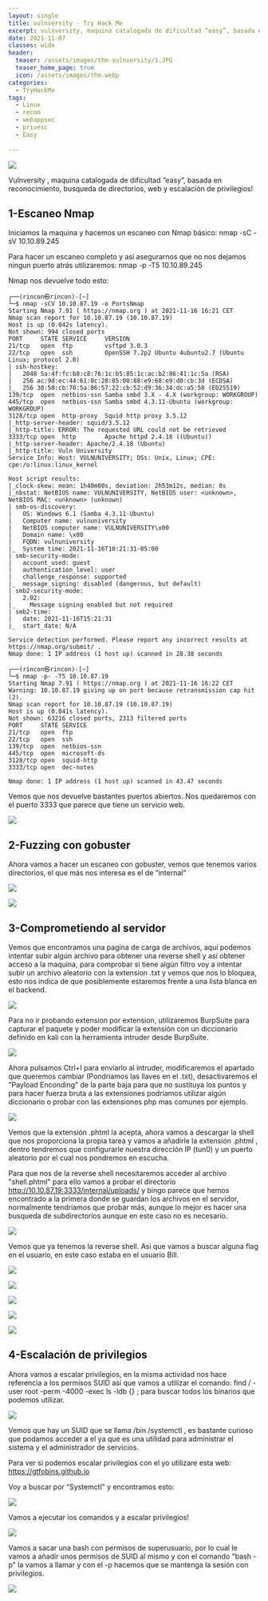 ```yaml
---
layout: single
title: vulnversity - Try Hack Me
excerpt: vulnversity, maquina catalogada de dificultad “easy”, basada en reconocimiento, busqueda de directorios, web y escalación de privilegios!
date: 2021-11-07
classes: wide
header:
  teaser: /assets/images/thm-vulnversity/1.JPG
  teaser_home_page: true
  icon: /assets/images/thm.webp
categories:
  - TryHackMe
tags:  
  - Linux
  - recon
  - webappsec
  - privesc
  - Easy
  
---
```


![](/assets/images/thm-vulnversity/1.JPG)

Vulnversity , maquina catalogada de dificultad “easy”, basada en reconocimiento, busqueda de directorios, web y escalación de privilegios!

## 1-Escaneo Nmap

Iniciamos la maquina y hacemos un escaneo con Nmap básico: nmap -sC -sV 10.10.89.245

Para hacer un escaneo completo y así asegurarnos que no nos dejamos ningun puerto atrás utilizaremos: nmap -p -T5 10.10.89.245

Nmap nos devuelve todo esto:

```
┌──(rincon㉿rincon)-[~]
└─$ nmap -sCV 10.10.87.19 -o PortsNmap
Starting Nmap 7.91 ( https://nmap.org ) at 2021-11-16 16:21 CET
Nmap scan report for 10.10.87.19 (10.10.87.19)
Host is up (0.042s latency).
Not shown: 994 closed ports
PORT     STATE SERVICE     VERSION
21/tcp   open  ftp         vsftpd 3.0.3
22/tcp   open  ssh         OpenSSH 7.2p2 Ubuntu 4ubuntu2.7 (Ubuntu Linux; protocol 2.0)
| ssh-hostkey: 
|   2048 5a:4f:fc:b8:c8:76:1c:b5:85:1c:ac:b2:86:41:1c:5a (RSA)
|   256 ac:9d:ec:44:61:0c:28:85:00:88:e9:68:e9:d0:cb:3d (ECDSA)
|_  256 30:50:cb:70:5a:86:57:22:cb:52:d9:36:34:dc:a5:58 (ED25519)
139/tcp  open  netbios-ssn Samba smbd 3.X - 4.X (workgroup: WORKGROUP)
445/tcp  open  netbios-ssn Samba smbd 4.3.11-Ubuntu (workgroup: WORKGROUP)
3128/tcp open  http-proxy  Squid http proxy 3.5.12
|_http-server-header: squid/3.5.12
|_http-title: ERROR: The requested URL could not be retrieved
3333/tcp open  http        Apache httpd 2.4.18 ((Ubuntu))
|_http-server-header: Apache/2.4.18 (Ubuntu)
|_http-title: Vuln University
Service Info: Host: VULNUNIVERSITY; OSs: Unix, Linux; CPE: cpe:/o:linux:linux_kernel

Host script results:
|_clock-skew: mean: 1h40m00s, deviation: 2h53m12s, median: 0s
|_nbstat: NetBIOS name: VULNUNIVERSITY, NetBIOS user: <unknown>, NetBIOS MAC: <unknown> (unknown)
| smb-os-discovery: 
|   OS: Windows 6.1 (Samba 4.3.11-Ubuntu)
|   Computer name: vulnuniversity
|   NetBIOS computer name: VULNUNIVERSITY\x00
|   Domain name: \x00
|   FQDN: vulnuniversity
|_  System time: 2021-11-16T10:21:31-05:00
| smb-security-mode: 
|   account_used: guest
|   authentication_level: user
|   challenge_response: supported
|_  message_signing: disabled (dangerous, but default)
| smb2-security-mode: 
|   2.02: 
|_    Message signing enabled but not required
| smb2-time: 
|   date: 2021-11-16T15:21:31
|_  start_date: N/A

Service detection performed. Please report any incorrect results at https://nmap.org/submit/ .
Nmap done: 1 IP address (1 host up) scanned in 28.38 seconds
```

```
┌──(rincon㉿rincon)-[~]
└─$ nmap -p- -T5 10.10.87.19                  
Starting Nmap 7.91 ( https://nmap.org ) at 2021-11-16 16:22 CET
Warning: 10.10.87.19 giving up on port because retransmission cap hit (2).
Nmap scan report for 10.10.87.19 (10.10.87.19)
Host is up (0.041s latency).
Not shown: 63216 closed ports, 2313 filtered ports
PORT     STATE SERVICE
21/tcp   open  ftp
22/tcp   open  ssh
139/tcp  open  netbios-ssn
445/tcp  open  microsoft-ds
3128/tcp open  squid-http
3333/tcp open  dec-notes

Nmap done: 1 IP address (1 host up) scanned in 43.47 seconds
```

Vemos que nos devuelve bastantes puertos abiertos. Nos quedaremos con el puerto 3333 que parece que tiene un servicio web.

![](/assets/images/thm-vulnversity/2.JPG)

## 2-Fuzzing con gobuster 

Ahora vamos a hacer un escaneo con gobuster, vemos que tenemos varios directorios, el que más nos interesa es el de “internal”

![](/assets/images/thm-vulnversity/3.JPG)

![](/assets/images/thm-vulnversity/4.JPG)

## 3-Comprometiendo al servidor

Vemos que encontramos una pagina de carga de archivos, aquí podemos intentar subir algún archivo para obtener una reverse shell y así obtener acceso a la maquina, para comprobar si tiene algún filtro voy a intentar subir un archivo aleatorio con la extension .txt y vemos que nos lo bloquea, esto nos indica de que posiblemente estaremos frente a una lista blanca en el backend.

![](/assets/images/thm-vulnversity/5.JPG)

Para no ir probando extension por extension, utilizaremos BurpSuite para capturar el paquete y poder modificar la extensión con un diccionario definido en kali con la herramienta intruder desde BurpSuite.

![](/assets/images/thm-vulnversity/6.JPG)

Ahora pulsamos Ctrl+I para enviarlo al intruder, modificaremos el apartado que queremos cambiar (Pondriamos las llaves en el .txt), desactivaremos el "Payload Enconding" de la parte baja para que no sustituya los puntos y para hacer fuerza bruta a las extensiones podríamos utilizar algún diccionario o probar con las extensiones php mas comunes por ejemplo.

![](/assets/images/thm-vulnversity/7.JPG)

Vemos que la extensión .phtml la acepta, ahora vamos a descargar la shell que nos proporciona la propia tarea y vamos a añadirle la extensión .phtml , dentro tendremos que configurarle nuestra dirección IP (tun0) y un puerto aleatorio por el cual nos pondremos en escucha.

Para que nos de la reverse shell necesitaremos acceder al archivo "shell.phtml" para ello vamos a probar el directorio http://10.10.87.19:3333/internal/uploads/ y bingo parece que hemos encontrado a la primera donde se guardan los archivos en el servidor, normalmente tendriamos que probar más, aunque lo mejor es hacer una busqueda de subdirectorios aunque en este caso no es necesario.

![](/assets/images/thm-vulnversity/8.JPG)

Vemos que ya tenemos la reverse shell. Asi que vamos a buscar alguna flag en el usuario, en este caso estaba en el usuario Bill.

![](/assets/images/thm-vulnversity/9.JPG)

![](/assets/images/thm-vulnversity/10.JPG)

![](/assets/images/thm-vulnversity/11.JPG)

![](/assets/images/thm-vulnversity/12.JPG)

![](/assets/images/thm-vulnversity/13.JPG)

## 4-Escalación de privilegios

Ahora vamos a escalar privilegios, en la misma actividad nos hace referencia a los permisos SUID así que vamos a utilizar el comando: find / -user root -perm -4000 -exec ls -ldb {} \; para buscar todos los binarios que podemos utilizar.

![](/assets/images/thm-vulnversity/14.JPG)

Vemos que hay un SUID que se llama /bin /systemctl , es bastante curioso que podamos acceder a el ya que es una utilidad para administrar el sistema y el administrador de servicios.

Para ver si podemos escalar privilegios con el yo utilizare esta web: https://gtfobins.github.io

Voy a buscar por “Systemctl” y encontramos esto:

![](/assets/images/thm-vulnversity/15.JPG)

Vamos a ejecutar los comandos y a escalar privilegios!

![](/assets/images/thm-vulnversity/16.JPG)

Vamos a sacar una bash con permisos de superusuario, por lo cual le vamos a añadir unos permisos de SUID al mismo y con el comando "bash -p" la vamos a llamar y con el -p hacemos que se mantenga la sesión con privilegios.

![](/assets/images/thm-vulnversity/17.JPG)

